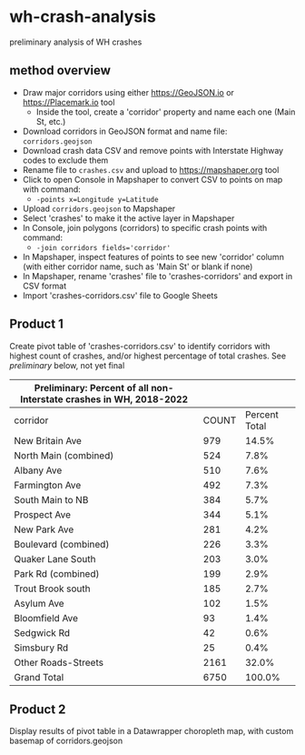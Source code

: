 # wh-crash-analysis
preliminary analysis of WH crashes

## method overview
- Draw major corridors using either https://GeoJSON.io or https://Placemark.io tool
  - Inside the tool, create a 'corridor' property and name each one (Main St, etc.)
- Download corridors in GeoJSON format and name file: `corridors.geojson`
- Download crash data CSV and remove points with Interstate Highway codes to exclude them
- Rename file to `crashes.csv` and upload to https://mapshaper.org tool
- Click to open Console in Mapshaper to convert CSV to points on map with command:
  - `-points x=Longitude y=Latitude`
- Upload `corridors.geojson` to Mapshaper
- Select 'crashes' to make it the active layer in Mapshaper
- In Console, join polygons (corridors) to specific crash points with command:
  - `-join corridors fields='corridor'`
- In Mapshaper, inspect features of points to see new 'corridor' column (with either corridor name, such as 'Main St' or blank if none)
- In Mapshaper, rename 'crashes' file to 'crashes-corridors' and export in CSV format
- Import 'crashes-corridors.csv' file to Google Sheets

## Product 1
Create pivot table of 'crashes-corridors.csv' to identify corridors with highest count of crashes, and/or highest percentage of total crashes. See *preliminary* below, not yet final

| Preliminary: Percent of all non-Interstate crashes in WH, 2018-2022 |       |               |
|---------------------------------------------------------------------|-------|---------------|
| corridor                                                            | COUNT | Percent Total |
| New Britain Ave                                                     | 979   | 14.5%         |
| North Main (combined)                                               | 524   | 7.8%          |
| Albany Ave                                                          | 510   | 7.6%          |
| Farmington Ave                                                      | 492   | 7.3%          |
| South Main to NB                                                    | 384   | 5.7%          |
| Prospect Ave                                                        | 344   | 5.1%          |
| New Park Ave                                                        | 281   | 4.2%          |
| Boulevard (combined)                                                | 226   | 3.3%          |
| Quaker Lane South                                                   | 203   | 3.0%          |
| Park Rd (combined)                                                  | 199   | 2.9%          |
| Trout Brook south                                                   | 185   | 2.7%          |
| Asylum Ave                                                          | 102   | 1.5%          |
| Bloomfield Ave                                                      | 93    | 1.4%          |
| Sedgwick Rd                                                         | 42    | 0.6%          |
| Simsbury Rd                                                         | 25    | 0.4%          |
| Other Roads-Streets                                                 | 2161  | 32.0%         |
| Grand Total                                                         | 6750  | 100.0%        |
 
 ## Product 2
 Display results of pivot table in a Datawrapper choropleth map, with custom basemap of corridors.geojson
